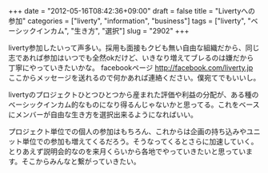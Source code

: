 +++
date = "2012-05-16T08:42:36+09:00"
draft = false
title = "Livertyへの参加"
categories = ["liverty", "information", "business"]
tags = ["liverty", "ベーシックインカム", "生き方", "選択"]
slug = "2902"
+++

liverty参加したいって声多い。採用も面接もクビも無い自由な組織だから、同じ志であれば参加はいつでも全然okだけど、いきなり増えてブレるのは嫌だから丁寧にやっていきたいかな。 facebookページ <a href="http://facebook.com/liverty.jp">http://facebook.com/liverty.jp</a> ここからメッセージを送れるので何かあれば連絡ください。僕宛てでもいいし。

livertyのプロジェクトひとつひとつから産まれた評価や利益の分配が、ある種のベーシックインカム的なものになり得るんじゃないかと思ってる。これをベースにメンバーが自由な生き方を選択出来るようになればいい。

プロジェクト単位での個人の参加はもちろん、これからは企画の持ち込みやユニット単位での参加も増えてくるだろう。そうなってくるとさらに加速していく。とりあえず説明会的なのを来月くらいから各地でやっていきたいと思っています。そこからみんなと繋がっていきたい。
